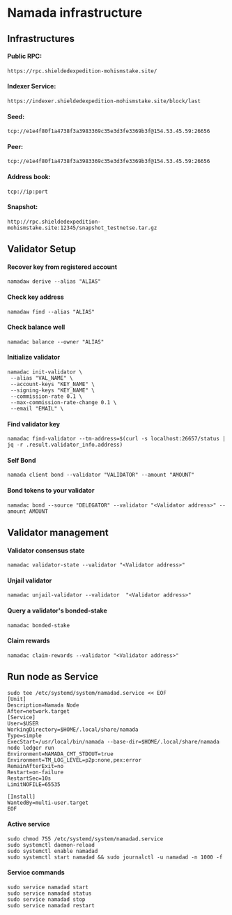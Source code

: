 # Namada infrastructure

## Infrastructures

#### Public RPC: 
```
https://rpc.shieldedexpedition-mohismstake.site/
```

#### Indexer Service: 
```
https://indexer.shieldedexpedition-mohismstake.site/block/last
```

#### Seed:
```
tcp://e1e4f80f1a4738f3a3983369c35e3d3fe3369b3f@154.53.45.59:26656
```

#### Peer:
```
tcp://e1e4f80f1a4738f3a3983369c35e3d3fe3369b3f@154.53.45.59:26656
```

#### Address book:
```
tcp://ip:port
```

#### Snapshot:
```
http://rpc.shieldedexpedition-mohismstake.site:12345/snapshot_testnetse.tar.gz
```

## Validator Setup

#### Recover key from registered account
```
namadaw derive --alias "ALIAS"
```

#### Check key address
```
namadaw find --alias "ALIAS"
```

#### Check balance well
```
namadac balance --owner "ALIAS"
```

#### Initialize validator
```
namadac init-validator \
 --alias "VAL_NAME" \
 --account-keys "KEY_NAME" \
 --signing-keys "KEY_NAME" \
 --commission-rate 0.1 \
 --max-commission-rate-change 0.1 \
 --email "EMAIL" \
```

#### Find validator key
```
namadac find-validator --tm-address=$(curl -s localhost:26657/status | jq -r .result.validator_info.address)
```

#### Self Bond
```
namada client bond --validator "VALIDATOR" --amount "AMOUNT"
```

#### Bond tokens to your validator
```
namadac bond --source "DELEGATOR" --validator "<Validator address>" --amount AMOUNT
```

## Validator management

#### Validator consensus state
```
namadac validator-state --validator "<Validator address>"
```

#### Unjail validator
```
namadac unjail-validator --validator  "<Validator address>"
```

#### Query a validator's bonded-stake
```
namadac bonded-stake
```

#### Claim rewards
```
namadac claim-rewards --validator "<Validator address>"
```

## Run node as Service
```
sudo tee /etc/systemd/system/namadad.service << EOF
[Unit]
Description=Namada Node
After=network.target
[Service]
User=$USER
WorkingDirectory=$HOME/.local/share/namada
Type=simple
ExecStart=/usr/local/bin/namada --base-dir=$HOME/.local/share/namada node ledger run
Environment=NAMADA_CMT_STDOUT=true
Environment=TM_LOG_LEVEL=p2p:none,pex:error
RemainAfterExit=no
Restart=on-failure
RestartSec=10s
LimitNOFILE=65535

[Install]
WantedBy=multi-user.target
EOF
```

#### Active service
```
sudo chmod 755 /etc/systemd/system/namadad.service
sudo systemctl daemon-reload
sudo systemctl enable namadad
sudo systemctl start namadad && sudo journalctl -u namadad -n 1000 -f
```

#### Service commands
```
sudo service namadad start
sudo service namadad status
sudo service namadad stop
sudo service namadad restart
```
